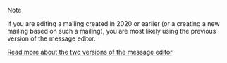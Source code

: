 <!-- markdownlint-disable-file MD041 -->
> [!NOTE]
> If you are editing a mailing created in 2020 or earlier (or a creating a new mailing based on such a mailing), you are most likely using the previous version of the message editor.

[Read more about the two versions of the message editor][1]

<!-- Referenced links -->
[1]: ../editor.md

